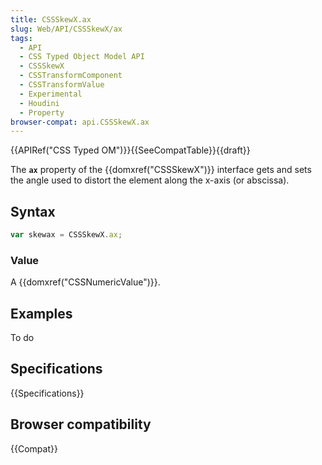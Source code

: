```yaml
---
title: CSSSkewX.ax
slug: Web/API/CSSSkewX/ax
tags:
  - API
  - CSS Typed Object Model API
  - CSSSkewX
  - CSSTransformComponent
  - CSSTransformValue
  - Experimental
  - Houdini
  - Property
browser-compat: api.CSSSkewX.ax
---
```

{{APIRef("CSS Typed OM")}}{{SeeCompatTable}}{{draft}}

The **`ax`** property of the
{{domxref("CSSSkewX")}} interface gets and sets the angle used to distort the element
along the x-axis (or abscissa).

## Syntax

```js
var skewax = CSSSkewX.ax;
```

### Value

A {{domxref("CSSNumericValue")}}.

## Examples

To do

## Specifications

{{Specifications}}

## Browser compatibility

{{Compat}}
